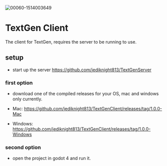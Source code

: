 ![00060-1514003649](https://github.com/jediknight813/TextGenClient/assets/17935336/cdf717d2-bc68-4251-a18b-aa82b7184804)
# TextGen Client

The client for TextGen, requires the server to be running to use.

## setup
* start up the server https://github.com/jediknight813/TextGenServer

### first option
* download one of the compiled releases for your OS, mac and windows only currently.

* Mac: https://github.com/jediknight813/TextGenClient/releases/tag/1.0.0-Mac

* Windows: https://github.com/jediknight813/TextGenClient/releases/tag/1.0.0-Windows

### second option

* open the project in godot 4 and run it.
